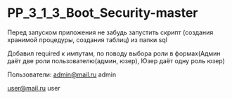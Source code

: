 # PP_3_1_3_Boot_Security-master
Перед запуском приложения не забудь запустить скрипт (создания хранимой процедуры, создания таблиц) из папки sql

Добавил required к импутам, по поводу выбора роли в формах(Админ даёт две роли пользователю(админ, юзер), Юзер даёт одну роль юзер)

Пользователи: admin@mail.ru admin

user@mail.ru user
